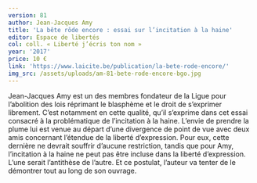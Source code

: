 ```yaml
---
version: 81
author: Jean-Jacques Amy
title: 'La bête rôde encore : essai sur l’incitation à la haine'
editor: Espace de libertés
col: coll. « Liberté j’écris ton nom »
year: '2017'
price: 10 €
link: 'https://www.laicite.be/publication/la-bete-rode-encore/'
img_src: /assets/uploads/am-81-bete-rode-encore-bgo.jpg
---
```

Jean-Jacques Amy est un des membres fondateur de la Ligue pour
 l’abolition des lois réprimant le blasphème et le droit de s’exprimer
 librement. C’est notamment en cette qualité, qu’il s’exprime dans
 cet essai consacré à la problématique de l’incitation à la haine. L’envie
 de prendre la plume lui est venue au départ d’une divergence
 de point de vue avec deux amis concernant l’étendue de la liberté
 d’expression. Pour eux, cette dernière ne devrait souffrir d’aucune
 restriction, tandis que pour Amy, l’incitation à la haine ne peut pas
 être incluse dans la liberté d’expression. L’une serait l’antithèse de
 l’autre. Et ce postulat, l’auteur va tenter de le démontrer tout au
 long de son ouvrage.
